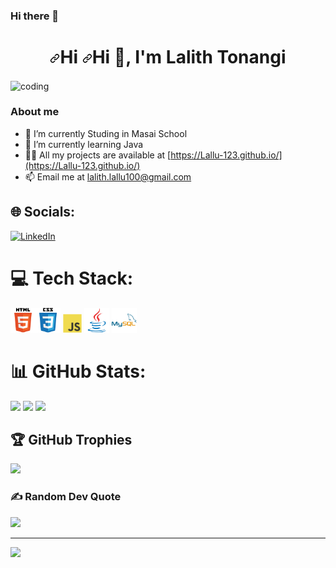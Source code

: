 ### Hi there 👋

 <!-- ### Hi there 👋 i'm Lalith -->

<h1 align="center" dir="auto"><a id="user-content-hi--im-madhusudan-amoli" class="anchor" aria-hidden="true" href="#hi--im-madhusudan-amoli"><svg class="octicon octicon-link" viewBox="0 0 16 16" version="1.1" width="16" height="16" aria-hidden="true"><path fill-rule="evenodd" d="M7.775 3.275a.75.75 0 001.06 1.06l1.25-1.25a2 2 0 112.83 2.83l-2.5 2.5a2 2 0 01-2.83 0 .75.75 0 00-1.06 1.06 3.5 3.5 0 004.95 0l2.5-2.5a3.5 3.5 0 00-4.95-4.95l-1.25 1.25zm-4.69 9.64a2 2 0 010-2.83l2.5-2.5a2 2 0 012.83 0 .75.75 0 001.06-1.06 3.5 3.5 0 00-4.95 0l-2.5 2.5a3.5 3.5 0 004.95 4.95l1.25-1.25a.75.75 0 00-1.06-1.06l-1.25 1.25a2 2 0 01-2.83 0z"></path></svg></a>Hi <g-emoji class="g-emoji" alias="wave" fallback-src="https://github.githubasset…
[21:38, 3/15/2023] Lalith Masai: <h1 align="center" dir="auto"><a id="user-content-hi--im-madhusudan-amoli" class="anchor" aria-hidden="true" href="#hi--im-madhusudan-amoli"><svg class="octicon octicon-link" viewBox="0 0 16 16" version="1.1" width="16" height="16" aria-hidden="true"><path fill-rule="evenodd" d="M7.775 3.275a.75.75 0 001.06 1.06l1.25-1.25a2 2 0 112.83 2.83l-2.5 2.5a2 2 0 01-2.83 0 .75.75 0 00-1.06 1.06 3.5 3.5 0 004.95 0l2.5-2.5a3.5 3.5 0 00-4.95-4.95l-1.25 1.25zm-4.69 9.64a2 2 0 010-2.83l2.5-2.5a2 2 0 012.83 0 .75.75 0 001.06-1.06 3.5 3.5 0 00-4.95 0l-2.5 2.5a3.5 3.5 0 004.95 4.95l1.25-1.25a.75.75 0 00-1.06-1.06l-1.25 1.25a2 2 0 01-2.83 0z"></path></svg></a>Hi <g-emoji class="g-emoji" alias="wave" fallback-src="https://github.githubassets.com/images/icons/emoji/unicode/1f44b.png">👋</g-emoji>, I'm Lalith Tonangi</h1>


<img align="center" width=100% height=350px alt="coding" src="https://i.pinimg.com/originals/81/17/8b/81178b47a8598f0c81c4799f2cdd4057.gif">


<!-- *Lalith/Lalith* is a ✨ special ✨ repository because its `README.md` (this file) appears on your GitHub profile. -->

<!-- Here are some ideas to get you started: -->
### About me
- 🔭 I’m currently Studing in Masai School
- 🌱 I’m currently learning Java
- 👨‍💻 All my projects are available at [https://Lallu-123.github.io/](https://Lallu-123.github.io/) 
- 📫 Email me at lalith.lallu100@gmail.com 


## 🌐 Socials:
[![LinkedIn](https://img.shields.io/badge/LinkedIn-%230077B5.svg?logo=linkedin&logoColor=white)](https://www.linkedin.com/in/lalith-tonangi-09b9a5241/) 



# 💻 Tech Stack:
<img src="https://raw.githubusercontent.com/devicons/devicon/master/icons/html5/html5-original-wordmark.svg" alt="html5" width="40" height="40" style="max-width: 100%;"><img src="https://raw.githubusercontent.com/devicons/devicon/master/icons/css3/css3-original-wordmark.svg" alt="css3" width="40" height="40" style="max-width: 100%;">  <img src="https://raw.githubusercontent.com/devicons/devicon/master/icons/javascript/javascript-original.svg" alt="js" width="30" height="30" style="max-width: 100%;">  <img src="https://raw.githubusercontent.com/devicons/devicon/master/icons/java/java-original.svg" alt="java" width="40" height="40" style="max-width: 100%;">  <img src="https://raw.githubusercontent.com/devicons/devicon/master/icons/mysql/mysql-original-wordmark.svg" alt="java" width="40" height="40" style="max-width: 100%;">





<!-- https://raw.githubusercontent.com/devicons/devicon/master/icons/mysql/mysql-original-wordmark.svg -->


# 📊 GitHub Stats:

  <img width="48%" src="https://github-readme-streak-stats.herokuapp.com?user=Lallu-123&theme=github-dark-blue&date_format=j%20M%5B%20Y%5D"/>
  <img width="48%" src="https://github-readme-stats-eight-theta.vercel.app/api/top-langs/?username=Lallu-123&layout=compact&langs_count=8&theme=algolia"/>
  <img src="https://github-readme-stats-eight-theta.vercel.app/api?username=Lallu-123&show_icons=true&theme=algolia&include_all_commits=true&count_private=true" />
<!-- ![](https://github-readme-stats.vercel.app/api?username=Lallu-123&theme=dark&hide_border=false&include_all_commits=true&count_private=true)<br/> -->
<!-- ![](https://github-readme-streak-stats.herokuapp.com/?user=Lallu-123&theme=dark&hide_border=false)<br/> -->
<!-- ![](https://github-readme-stats.vercel.app/api/top-langs/?username=Lallu-123&theme=dark&hide_border=false&include_all_commits=true&count_private=true&layout=compact) -->


## 🏆 GitHub Trophies
![](https://github-profile-trophy.vercel.app/?username=Lallu-123&theme=radical&no-frame=false&no-bg=true&margin-w=4)

### ✍️ Random Dev Quote
![](https://quotes-github-readme.vercel.app/api?type=horizontal&theme=radical)

---
[![](https://visitcount.itsvg.in/api?id=Lallu-123&icon=0&color=0)](https://visitcount.itsvg.in)
<!-- <a href="https://visitcount.itsvg.in">
  <img src="https://visitcount.itsvg.in/api?id=Soumit&label=Profile%20Views&color=0&icon=5&pretty=false" />
</a> -->

